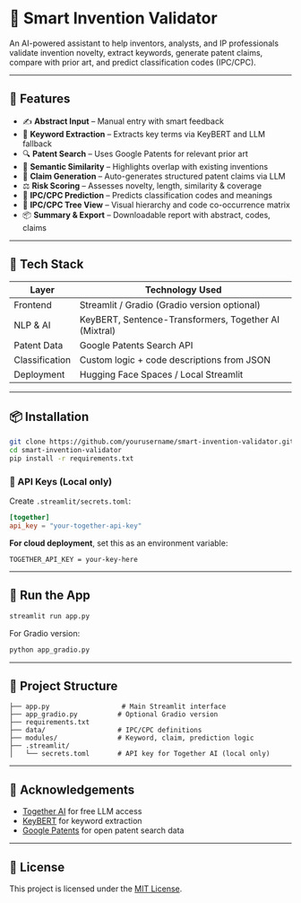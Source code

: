 # 🧠 Smart Invention Validator

An AI-powered assistant to help inventors, analysts, and IP professionals validate invention novelty, extract keywords, generate patent claims, compare with prior art, and predict classification codes (IPC/CPC).

---

## 🚀 Features

* ✍️ **Abstract Input** – Manual entry with smart feedback
* 🔑 **Keyword Extraction** – Extracts key terms via KeyBERT and LLM fallback
* 🔍 **Patent Search** – Uses Google Patents for relevant prior art
* 🧠 **Semantic Similarity** – Highlights overlap with existing inventions
* 📜 **Claim Generation** – Auto-generates structured patent claims via LLM
* ⚖️ **Risk Scoring** – Assesses novelty, length, similarity & coverage
* 🔮 **IPC/CPC Prediction** – Predicts classification codes and meanings
* 🌳 **IPC/CPC Tree View** – Visual hierarchy and code co-occurrence matrix
* 📦 **Summary & Export** – Downloadable report with abstract, codes, claims

---

## 🧱 Tech Stack

| Layer          | Technology Used                                       |
| -------------- | ----------------------------------------------------- |
| Frontend       | Streamlit / Gradio (Gradio version optional)          |
| NLP & AI       | KeyBERT, Sentence-Transformers, Together AI (Mixtral) |
| Patent Data    | Google Patents Search API                             |
| Classification | Custom logic + code descriptions from JSON            |
| Deployment     | Hugging Face Spaces / Local Streamlit                 |

---

## 📦 Installation

```bash
git clone https://github.com/yourusername/smart-invention-validator.git
cd smart-invention-validator
pip install -r requirements.txt
```

### 🔐 API Keys (Local only)

Create `.streamlit/secrets.toml`:

```toml
[together]
api_key = "your-together-api-key"
```

**For cloud deployment**, set this as an environment variable:

```
TOGETHER_API_KEY = your-key-here
```

---

## 🧪 Run the App

```bash
streamlit run app.py
```

For Gradio version:

```bash
python app_gradio.py
```

---

## 📁 Project Structure

```
├── app.py                  # Main Streamlit interface
├── app_gradio.py          # Optional Gradio version
├── requirements.txt
├── data/                  # IPC/CPC definitions
├── modules/               # Keyword, claim, prediction logic
├── .streamlit/
│   └── secrets.toml       # API key for Together AI (local only)
```

---

## 🙏 Acknowledgements

* [Together AI](https://www.together.ai/) for free LLM access
* [KeyBERT](https://github.com/MaartenGr/KeyBERT) for keyword extraction
* [Google Patents](https://patents.google.com) for open patent search data

---

## 📄 License

This project is licensed under the [MIT License](LICENSE).
